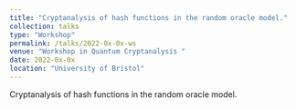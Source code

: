 ```yaml
---
title: "Cryptanalysis of hash functions in the random oracle model."
collection: talks
type: "Workshop"
permalink: /talks/2022-0x-0x-ws
venue: "Workshop in Quantum Cryptanalysis "
date: 2022-0x-0x
location: "University of Bristol"
---
```


Cryptanalysis of hash functions in the random oracle model.